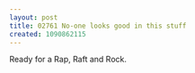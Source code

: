 ```yaml
---
layout: post
title: 02761 No-one looks good in this stuff
created: 1090862115
---
```

Ready for a Rap, Raft and Rock.
